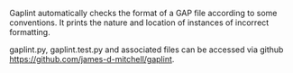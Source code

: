 Gaplint automatically checks the format of a GAP file according to some conventions. It prints the nature and location of instances of incorrect formatting.

gaplint.py, gaplint.test.py and associated files can be accessed via github https://github.com/james-d-mitchell/gaplint.